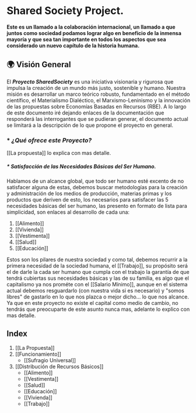 # Shared Society Project.
**Este es un llamado a la colaboración internacional, un llamado a que juntos como sociedad podamos lograr algo en beneficio de la inmensa mayoría y que sea tan importante en todos los aspectos que sea considerado un nuevo capítulo de la historia humana.**

## 🌍 Visión General

El ***Proyecto SharedSociety*** es una iniciativa visionaria y rigurosa que impulsa la creación de un mundo más justo, sostenible y humano. Nuestra misión es desarrollar un marco teórico robusto, fundamentado en el método científico, el Materialismo Dialéctico, el Marxismo-Leninismo y la innovación de las propuestas sobre Economías Basadas en Recursos (RBE).
A lo largo de este documento iré dejando enlaces de la documentación que responderá las interrogantes que se pudieran generar, el documento actual se limitará a la descripción de lo que propone el proyecto en general.

### * *¿Qué ofrece este Proyecto?*
[[La propuesta]] lo explica con mas detalle. 

##### * *Satisfacción de las Necesidades Básicas del Ser Humano.*
Hablamos de un alcance global, que todo ser humano esté excento de no satisfacer alguna de estas, debemos buscar metodologías para la creación y administración de los medios de producción, materias primas y los productos que deriven de esto, los necesarios para satisfacer las 5 necesidades básicas del ser humano, las presento en formato de lista para simplicidad, son enlaces al desarrollo de cada una:

1. [[Alimento]]
2. [[Vivienda]]
3. [[Vestimenta]]
4. [[Salud]]
5. [[Educación]]

Estos son los pilares de nuestra sociedad y como tal, debemos recurrir a la primera necesidad de la sociedad humana, el [[Trabajo]], su propósito será el de darle la cada ser humano que cumpla con el trabajo la garantía de que tendrá cubiertas sus necesidades básicas y las de su familia, es algo que el capitalismo ya nos prométe con el [[Salario Mínimo]], aunque en el sistema actual debemos resguardarlo (con nuestra vida si es necesario) y "somos libres" de gastarlo en lo que nos plazca o mejor dicho... lo que nos alcance. Ya que en este proyecto no existe el capital como medio de cambio, no tendrás que preocuparte de este asunto nunca mas, adelante lo explico con mas detalle.

## Index
1. [[La Propuesta]]
2. [[Funcionamiento]]
	- [[Sufragio Universal]] 
3. [[Distribución de Recursos Básicos]]
    - [[Alimento]]
    - [[Vestimenta]]
    - [[Salud]]
    - [[Educación]]
    - [[Vivienda]]
    - [[Trabajo]]